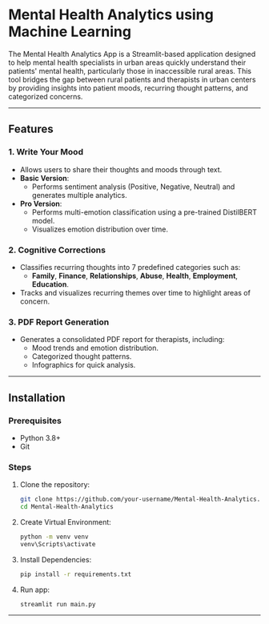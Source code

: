 # Mental Health Analytics using Machine Learning

The Mental Health Analytics App is a Streamlit-based application designed to help mental health specialists in urban areas quickly understand their patients' mental health, particularly those in inaccessible rural areas. This tool bridges the gap between rural patients and therapists in urban centers by providing insights into patient moods, recurring thought patterns, and categorized concerns.

---

## Features

### 1. **Write Your Mood**
- Allows users to share their thoughts and moods through text.
- **Basic Version**:
  - Performs sentiment analysis (Positive, Negative, Neutral) and generates multiple analytics.
- **Pro Version**:
  - Performs multi-emotion classification using a pre-trained DistilBERT model.
  - Visualizes emotion distribution over time.

### 2. **Cognitive Corrections**
- Classifies recurring thoughts into 7 predefined categories such as:
  - **Family**, **Finance**, **Relationships**, **Abuse**, **Health**, **Employment**, **Education**.
- Tracks and visualizes recurring themes over time to highlight areas of concern.

### 3. **PDF Report Generation**
- Generates a consolidated PDF report for therapists, including:
  - Mood trends and emotion distribution.
  - Categorized thought patterns.
  - Infographics for quick analysis.

---

## Installation

### Prerequisites
- Python 3.8+
- Git

### Steps
1. Clone the repository:
   ```bash
   git clone https://github.com/your-username/Mental-Health-Analytics.git
   cd Mental-Health-Analytics
   ```
2. Create Virtual Environment:
   ```bash
   python -m venv venv
   venv\Scripts\activate
   ```
2. Install Dependencies:
   ```bash
   pip install -r requirements.txt
   ```
4. Run app:
   ```bash
   streamlit run main.py
   ```

---

